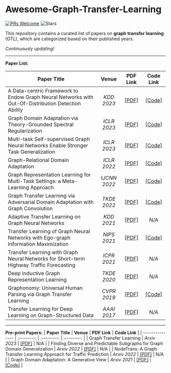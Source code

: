 # Awesome-Graph-Transfer-Learning
[![PRs Welcome](https://img.shields.io/badge/PRs-welcome-yellow.svg)](https://github.com/YuanchenBei/Awesome-Graph-Transfer-Learning) 
![Stars](https://img.shields.io/github/stars/YuanchenBei/Awesome-Graph-Transfer-Learning?color=green) 

This repository contains a curated list of papers on **graph transfer learning** (GTL), which are categorized based on their published years.

*Continuously updating!*

---
**Paper List:**

| **Paper Title** | **Venue** | **PDF Link** | **Code Link** |
| --------------- | :--------: | :--------: | :--------: | 
| A Data-centric Framework to Endow Graph Neural Networks with Out-Of-Distribution Detection Ability | _KDD 2023_ | [[PDF]](http://shichuan.org/doc/150.pdf) | [[Code]](https://github.com/BUPT-GAMMA/AAGOD) |
| Graph Domain Adaptation via Theory-Grounded Spectral Regularization | _ICLR 2023_ | [[PDF]](https://openreview.net/pdf?id=OysfLgrk8mk) | [[Code]](https://github.com/Shen-Lab/GDA-SpecReg) |
| Multi-task Self-supervised Graph Neural Networks Enable Stronger Task Generalization | _ICLR 2023_ | [[PDF]](https://openreview.net/pdf?id=1tHAZRqftM) | [[Code]](https://github.com/jumxglhf/ParetoGNN) |
| Graph-Relational Domain Adaptation | _ICLR 2022_ | [[PDF]](https://openreview.net/pdf?id=kcwyXtt7yDJ) | [[Code]](https://github.com/Wang-ML-Lab/GRDA) | 
| Graph Representation Learning for Multi-Task Settings: a Meta-Learning Approach | _IJCNN 2022_ | [[PDF]](https://ieeexplore.ieee.org/stamp/stamp.jsp?arnumber=9892010) | [[Code]](https://github.com/DavideBuffelli/SAME) |
| Graph Transfer Learning via Adversarial Domain Adaptation with Graph Convolution | _TKDE 2022_ | [[PDF]](https://arxiv.org/pdf/1909.01541.pdf) | [[Code]](https://github.com/daiquanyu/AdaGCN_TKDE) |
| Adaptive Transfer Learning on Graph Neural Networks | _KDD 2021_ | [[PDF]](https://dl.acm.org/doi/pdf/10.1145/3447548.3467450) | N/A |
| Transfer Learning of Graph Neural Networks with Ego-graph Information Maximization | _NIPS 2021_ | [[PDF]](https://proceedings.neurips.cc/paper/2021/file/0dd6049f5fa537d41753be6d37859430-Paper.pdf) | [[Code]](https://github.com/GentleZhu/EGI) | 
| Transfer Learning with Graph Neural Networks for Short-term Highway Traffic Forecasting | _ICPR 2021_ | [[PDF]](https://arxiv.org/pdf/2004.08038.pdf) | N/A | 
| Deep Inductive Graph Representation Learning | _TKDE 2020_ | [[PDF]](https://ieeexplore.ieee.org/stamp/stamp.jsp?arnumber=8519335) | N/A |
| Graphonomy: Universal Human Parsing via Graph Transfer Learning | _CVPR 2019_ | [[PDF]](https://openaccess.thecvf.com/content_CVPR_2019/papers/Gong_Graphonomy_Universal_Human_Parsing_via_Graph_Transfer_Learning_CVPR_2019_paper.pdf) | [[Code]](https://github.com/Gaoyiminggithub/Graphonomy) |
| Transfer Learning for Deep Learning on Graph-Structured Data | _AAAI 2017_ |[[PDF]](https://ojs.aaai.org/index.php/AAAI/article/download/10904/10763) | N/A |

---
**Pre-print Papers:**
| **Paper Title** | **Venue** | **PDF Link** | **Code Link** |
| --------------- | :--------: | :--------: | :--------: | 
| Graph Transfer Learning | _Arxiv 2023_ | [[PDF]](https://par.nsf.gov/servlets/purl/10313472) | N/A |
| Finding Diverse and Predictable Subgraphs for Graph Domain Generalization | _Arxiv 2022_ | [[PDF]](https://arxiv.org/pdf/2206.09345.pdf) | N/A |
| NodeTrans: A Graph Transfer Learning Approach for Traffic Prediction | _Arxiv 2022_ | [[PDF]](https://arxiv.org/pdf/2207.01301.pdf) | N/A |
| Graph Domain Adaptation: A Generative View | _Arxiv 2021_ | [[PDF]](https://arxiv.org/pdf/2106.07482.pdf) | [[Code]](https://github.com/rynewu224/GraphDA) |



